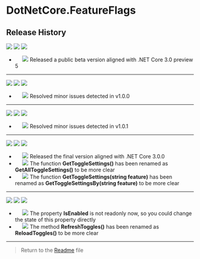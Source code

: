 # **DotNetCore.FeatureFlags**

## **Release History**

<img src="https://img.shields.io/badge/v1.0.0-preview5-orange" /> <img src="https://img.shields.io/badge/05/2019-blueviolet" /> <img src="https://img.shields.io/badge/public beta version-inactive" />
* &nbsp;&nbsp;&nbsp;&nbsp;
<img src="https://img.shields.io/badge/NEW-success" /> Released a public beta version aligned with .NET Core 3.0 preview 5

----

<img src="https://img.shields.io/badge/v1.0.1-preview5-orange" /> <img src="https://img.shields.io/badge/05/2019-blueviolet" /> <img src="https://img.shields.io/badge/public beta version-inactive" />
* &nbsp;&nbsp;&nbsp;&nbsp;
<img src="https://img.shields.io/badge/FIXED-blue" /> Resolved minor issues detected in v1.0.0

----

<img src="https://img.shields.io/badge/v1.0.2-preview5-orange" /> <img src="https://img.shields.io/badge/05/2019-blueviolet" /> <img src="https://img.shields.io/badge/public beta version-inactive" />
* &nbsp;&nbsp;&nbsp;&nbsp;
<img src="https://img.shields.io/badge/FIXED-blue" /> Resolved minor issues detected in v1.0.1

----

<img src="https://img.shields.io/badge/v3.0.0-green" /> <img src="https://img.shields.io/badge/09/2019-blueviolet" /> <img src="https://img.shields.io/badge/final version-green" />
* &nbsp;&nbsp;&nbsp;&nbsp;
<img src="https://img.shields.io/badge/NEW-success" /> Released the final version aligned with .NET Core 3.0.0
* &nbsp;&nbsp;&nbsp;&nbsp;
<img src="https://img.shields.io/badge/BREAKING CHANGE-orange" /> The function **GetToggleSettings()** has been renamed as **GetAllToggleSettings()** to be more clear
* &nbsp;&nbsp;&nbsp;&nbsp;
<img src="https://img.shields.io/badge/BREAKING CHANGE-orange" /> The function **GetToggleSettings(string feature)** has been renamed as **GetToggleSettingsBy(string feature)** to be more clear

----

<img src="https://img.shields.io/badge/v3.0.1-green" /> <img src="https://img.shields.io/badge/09/2019-blueviolet" /> <img src="https://img.shields.io/badge/final version-green" />
* &nbsp;&nbsp;&nbsp;&nbsp;
<img src="https://img.shields.io/badge/IMPROVED-9cf" /> The property **IsEnabled** is not readonly now, so you could change the state of this property directly
* &nbsp;&nbsp;&nbsp;&nbsp;
<img src="https://img.shields.io/badge/BREAKING CHANGE-orange" /> The method **RefreshToggles()** has been renamed as **ReloadToggles()** to be more clear

----

> Return to the [Readme](README.md) file
